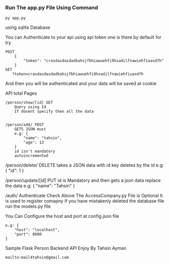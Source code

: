 ### Run The app.py File Using Command
    py app.py


using sqlite Database

You can Authenticate to your api using api token
one is there by default
for try

    POST
        {
            "token": "crasdasdasdadkahsjfbhiawuehfi9hsadilfnawiehfiuasdfh"
        }
    GET
       ?token=crasdasdasdadkahsjfbhiawuehfi9hsadilfnawiehfiuasdfh

And then you will be authenticated and your data will be saved at cookie

API total Pages


    /person/show/[id] GET
        Query using Id
        If dosent specify then all the data
        
        
    /person/add/ POST
        GETS JSON must
        e.g: {
            "name": "tahsin",
            "age": 13
        }
        id isn't mandatory
        autoincremented
        
        
   /person/delete/ DELETE
        takes a JSON data with id key
        deletes by the id
        e.g: {
            "id": 1
        }
        
        
   /person/update/[id] PUT
        id is Mandatory
        and then gets a json data
        replace the data
        e.g: {
            "name": "Tahsin"
        }
        
        
        
   /auth/ Authenticate
        Check Above
    The AccessCompany.py File is Optional
    It is used to register comapny
    If you have mistakenly deleted the database file
    run the models.py file


You Can Configure the host and port at config.json file

    e.g: {
        "host": "localhost",
        "port": 8000
    }

Sample Flask Person Backend API
Enjoy
    By Tahsin Ayman

    mailto:mail4tahsin@gmail.com
    


